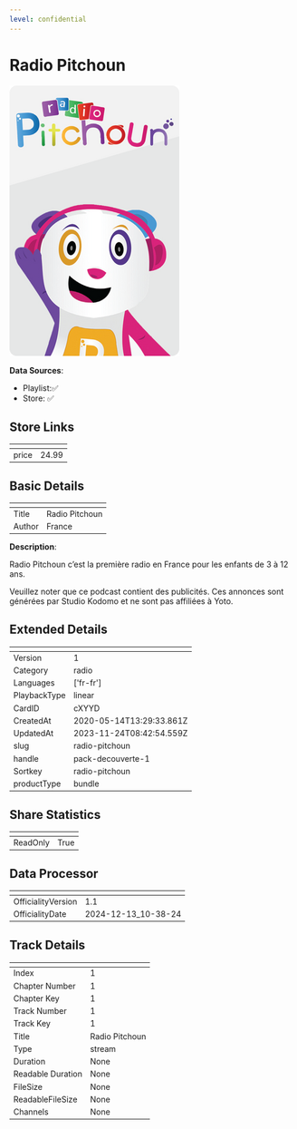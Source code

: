 ```yaml
---
level: confidential
---
```

# Radio Pitchoun

![card_[cXYYD].png](../../img/cards/card_[cXYYD].png)

**Data Sources**: 

- Playlist:✅
- Store: ✅


## Store Links

| <!-- --> | <!-- --> |
| - | - |
| price | 24.99 |


## Basic Details

| <!-- --> | <!-- --> |
| - | - |
| Title | Radio Pitchoun |
| Author | France |

**Description**:

Radio Pitchoun c’est la première radio en France pour les enfants de 3 à 12 ans.

Veuillez noter que ce podcast contient des publicités. Ces annonces sont générées par Studio Kodomo et ne sont pas affiliées à Yoto.


## Extended Details

| <!-- --> | <!-- --> |
| - | - |
| Version | 1 |
| Category | radio |
| Languages | ['fr-fr'] |
| PlaybackType | linear |
| CardID | cXYYD |
| CreatedAt | 2020-05-14T13:29:33.861Z |
| UpdatedAt | 2023-11-24T08:42:54.559Z |
| slug | radio-pitchoun |
| handle | pack-decouverte-1 |
| Sortkey | radio-pitchoun |
| productType | bundle |


## Share Statistics

| <!-- --> | <!-- --> |
| - | - |
| ReadOnly | True |


## Data Processor

| <!-- --> | <!-- --> |
| - | - |
| OfficialityVersion | 1.1
| OfficialityDate | 2024-12-13_10-38-24


## Track Details

| <!-- --> | <!-- --> |
| - | - |
| Index | 1 |
| Chapter Number | 1 |
| Chapter Key | 1 |
| Track Number | 1 |
| Track Key | 1 |
| Title | Radio Pitchoun |
| Type | stream |
| Duration | None |
| Readable Duration | None |
| FileSize | None |
| ReadableFileSize | None |
| Channels | None |

